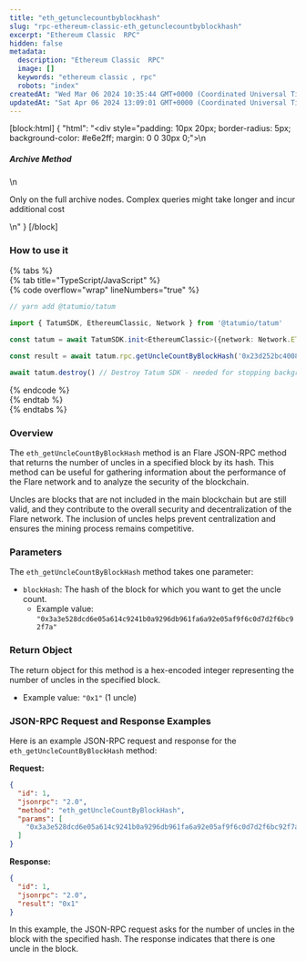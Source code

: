 ```yaml
---
title: "eth_getunclecountbyblockhash"
slug: "rpc-ethereum-classic-eth_getunclecountbyblockhash"
excerpt: "Ethereum Classic  RPC"
hidden: false
metadata: 
  description: "Ethereum Classic  RPC"
  image: []
  keywords: "ethereum classic , rpc"
  robots: "index"
createdAt: "Wed Mar 06 2024 10:35:44 GMT+0000 (Coordinated Universal Time)"
updatedAt: "Sat Apr 06 2024 13:09:01 GMT+0000 (Coordinated Universal Time)"
---
```

[block:html]
{
  "html": "<div style=\"padding: 10px 20px; border-radius: 5px; background-color: #e6e2ff; margin: 0 0 30px 0;\">\n  <h5>Archive Method</h5>\n  <p>Only on the full archive nodes. Complex queries might take longer and incur additional cost</p>\n</div>"
}
[/block]


### How to use it

{% tabs %}  
{% tab title="TypeScript/JavaScript" %}  
{% code overflow="wrap" lineNumbers="true" %}

```typescript
// yarn add @tatumio/tatum

import { TatumSDK, EthereumClassic, Network } from '@tatumio/tatum'
  
const tatum = await TatumSDK.init<EthereumClassic>({network: Network.ETHEREUM_CLASSIC})

const result = await tatum.rpc.getUncleCountByBlockHash('0x23d252bc4008a28b149cf9aa94a592dc488de13281ce6fab5b8bc681bab906fd')

await tatum.destroy() // Destroy Tatum SDK - needed for stopping background jobs
```

{% endcode %}  
{% endtab %}  
{% endtabs %}

### Overview

The `eth_getUncleCountByBlockHash` method is an Flare JSON-RPC method that returns the number of uncles in a specified block by its hash. This method can be useful for gathering information about the performance of the Flare network and to analyze the security of the blockchain.

Uncles are blocks that are not included in the main blockchain but are still valid, and they contribute to the overall security and decentralization of the Flare network. The inclusion of uncles helps prevent centralization and ensures the mining process remains competitive.

### Parameters

The `eth_getUncleCountByBlockHash` method takes one parameter:

- `blockHash`: The hash of the block for which you want to get the uncle count.
  - Example value: `"0x3a3e528dcd6e05a614c9241b0a9296db961fa6a92e05af9f6c0d7d2f6bc92f7a"`

### Return Object

The return object for this method is a hex-encoded integer representing the number of uncles in the specified block.

- Example value: `"0x1"` (1 uncle)

### JSON-RPC Request and Response Examples

Here is an example JSON-RPC request and response for the `eth_getUncleCountByBlockHash` method:

**Request:**

```json
{
  "id": 1,
  "jsonrpc": "2.0",
  "method": "eth_getUncleCountByBlockHash",
  "params": [
    "0x3a3e528dcd6e05a614c9241b0a9296db961fa6a92e05af9f6c0d7d2f6bc92f7a"
  ]
}
```

**Response:**

```json
{
  "id": 1,
  "jsonrpc": "2.0",
  "result": "0x1"
}
```

In this example, the JSON-RPC request asks for the number of uncles in the block with the specified hash. The response indicates that there is one uncle in the block.
